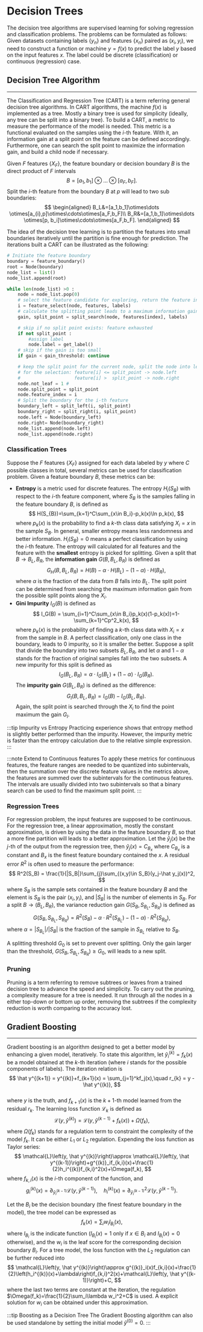 # Decision Trees

The decision tree algorithms are supervised learning for solving regression and classification problems. The problems can be formulated as follows:
Given datasets containing labels $\lbrace y_n\rbrace$ and features $\lbrace x_n\rbrace$ paired as $(x_i,y_i)$, we need to construct a function or machine $y=f(x)$ to predict the label $y$ based on the input features $x$. The label could be discrete (classification) or continuous (regression) case.

## Decision Tree Algorithm
---

The Classification and Regression Tree (CART) is a term referring general decision tree algorithms. In CART algorithms, the machine $f(x)$ is implemented as a tree. Mostly a binary tree is used for simplicity (ideally, any tree can be split into a binary tree). To build a CART, a metric to measure the performance of the model is needed. This metric is a functional evaluated on the samples using the $i$-th feature. With it, an information gain at a split point on the feature can be defined accordingly. Furthermore, one can search the split point to maximize the information gain, and build a child node if necessary. 

Given $F$ features $\lbrace X_F\rbrace$, the feature boundary or decision boundary $B$ is the direct product of $F$ intervals 
$$
B=[a_1,b_1]\otimes\dots \otimes[a_F,b_F].
$$
Split the $i$-th feature from the boundary $B$ at $p$ will lead to two sub boundaries:
$$
\begin{aligned}
B_L&=[a_1,b_1]\otimes\dots \otimes[a_{i},p]\otimes\cdots\otimes[a_F,b_F]\\
B_R&=[a_1,b_1]\otimes\dots \otimes[p, b_i]\otimes\cdots\otimes[a_F,b_F].
\end{aligned}
$$

The idea of the decision tree learning is to partition the features into small boundaries iteratively until the partition is fine enough for prediction. The iterations built a CART can be illustrated as the following:
```python
# Initiate the feature boundary
boundary = feature_boundary()
root = Node(boundary)
node_list = list()
node_list.append(root)

while len(node_list) >0 :
	node = node_list.pop(0)
	# select the feature candidate for exploring, return the feature index i 
	i = feature_select(node, features, labels)
	# calculate the splitting point leads to a maximum information gain by using the i-th feature
	gain, split_point = split_search(node, features[index], labels)

	# skip if no split point exists: feature exhausted
	if not split_point : 
		#assign label
		node.label = get_label()
	# skip if the gain is too small
	if gain < gain_threshold: continue

	# keep the split point for the current node, split the node into left/right child nodes,
	# for the selection: feature[i] <= split_point -> node.left
	#                    feature[i] >  split_point -> node.right
	node.not_leaf = 1 # 
	node.split_point = split_point
	node.feature_index = i
	# Split the boundary for the i-th feature
	boundary_left = split_left(i, split_point)
	boundary_right = split_right(i, split_point)
	node.left = Node(boundary_left)
	node.right= Node(boundary_right)
	node_list.append(node.left)
	node_list.append(node.right)
``` 

### Classification Trees

Suppose the $F$ features $\lbrace X_F\rbrace$ assigned for each data labeled by $y$ where $C$ possible classes in total, several metrics can be used for classification problem. Given a feature boundary $B$, these metrics can be:

* **Entropy** is a metric used for discrete features. The entropy $H_i(S_{B})$ with respect to the $i$-th feature component, where $S_{B}$ is the samples falling in the feature boundary $B$, is defined as
$$
H(S_{B})=\sum_{k=1}^C\sum_{x\in B_i}-p_k(x)\ln p_k(x),
$$
where $p_k(x)$ is the probability to find a $k$-th class data satisfying $X_i=x$ in the sample $S_{B}$. In general, smaller entropy means less randomness and better information. $H_i(S_{B})=0$ means a perfect classification by using the $i$-th feature. The entropy will calculated for all features and the feature with the **smallest** entropy is picked for splitting. Given a split that $B\to B_L, B_R$, the **information gain** $G(B, B_L, B_R)$ is defined as
$$
G_H(B, B_{L}, B_{R}) = H(B)-\alpha\cdot H(B_L)-(1-\alpha)\cdot H(B_R),
$$
where $\alpha$ is the fraction of the data from $B$ falls into $B_L$. The split point can be determined from searching the maximum information gain from the possible split points along the $X_i$. 
* **Gini Impurity** $I_G(B)$ is defined as
$$
I_G(B) = \sum_{i=1}^C\sum_{x\in B_i}p_k(x)(1-p_k(x))=1-\sum_{k=1}^Cp^2_k(x),
$$ 
where $p_k(x)$ is the probability of finding a $k$-th class data with $X_i=x$ from the sample in $B$. A perfect classification, only one class in the boundary, leads to 0 impurity, so it is smaller the better. Suppose a split that divide the boundary into two subsets $B_L, B_R$, and let $\alpha$ and $1-\alpha$ stands for the fraction of original samples fall into the two subsets. A new impurity for this split is defined as
$$
I_G(B_L,B_R)= \alpha\cdot I_G(B_L)+(1-\alpha)\cdot I_G(B_R).
$$
The **impurity gain** $G(B_L,B_R)$ is defined as the difference:
$$
G_I(B,B_L,B_R)=I_G(B)-I_G(B_L,B_R).
$$
Again, the split point is searched through the $X_i$ to find the point maximum the gain $G_I$. 

:::tip Impurity vs Entropy
Practicing experience shows that entropy method is slightly better performed than the impurity. However, the impurity metric is faster than the entropy calculation due to the relative simple expression. 
:::

:::note Extend to Continuous features
To apply these metrics for continuous features, the feature ranges are needed to be quantized into subintervals, then the summation over the discrete feature values in the metrics above, the features are summed over the subintervals for the continuous features. The intervals are usually divided into two subintervals so that a binary search can be used to find the maximum split point.
:::

### Regression Trees

For regression problem, the input features are supposed to be continuous. For the regression tree, a linear approximation, mostly the constant approximation, is driven by using the data in the feature boundary $B$, so that a more fine partition will leads to a better approximation. Let the $\hat y_j(x)$ be the $j$-th of the output from the regression tree, then $\hat y_j(x)=C_{B_x}$ where $C_{B_x}$ is a constant and $B_x$ is the finest feature boundary contained the $x$. A residual error $R^2$ is often used to measure the performance:
$$
R^2(S_B) = \frac{1}{|S_B|}\sum_{j}\sum_{(x,y)\in S_B}(y_j-\hat y_j(x))^2,
$$
where $S_B$ is the sample sets contained in the feature boundary $B$ and the element is $S_B$ is the pair $(x_i,y_i)$, and $|S_B|$ is the number of elements in $S_B$. For a split $B\to (B_L,B_R)$, the variance reduction gain $G(S_B, S_{B_L}, S_{B_R})$ is defined as 
$$
G(S_B, S_{B_L}, S_{B_R}) = R^2(S_B)-\alpha\cdot R^2(S_{B_L})-(1-\alpha)\cdot R^2(S_{B_R}),
$$
where $\alpha = |S_{B_L}|/|S_B|$ is the fraction of the sample in $S_{B_L}$ relative to $S_B$.

A splitting threshold $G_0$ is set to prevent over splitting. Only the gain larger than the threshold, $G(S_B, S_{B_L},S_{B_R})\ge G_0$, will leads to a new split.

### Pruning

Pruning is a term referring to remove subtrees or leaves from a trained decision tree to advance the speed and simplicity. To carry out the pruning, a complexity measure for a tree is needed. It run through all the nodes in a either top-down or bottom up order, removing the subtrees if the complexity reduction is worth comparing to the accuracy lost. 

## Gradient Boosting
---

Gradient boosting is an algorithm designed to get a better model by enhancing a given model, iteratively. To state this algorithm, let $\hat y^{(k)}_i=f_k(x)$ be a model obtained at the $k$-th iteration (where $i$ stands for the possible components of labels). The iteration relation is
$$
\hat y^{(k+1)} = y^{(k)}+f_{k+1}(x) = \sum_{j=1}^kf_j(x),\quad r_{k} = y - \hat y^{(k)},
$$  
where $y$ is the truth, and $f_{k+1}(x)$ is the $k+1$-th model learned from the residual $r_k$. The learning loss function $\mathcal{L}_k$ is defined as
$$
\mathcal{L}\left(y, \hat y^{(k)}\right) = \mathcal{L}\left(y, \hat y^{(k-1)}+f_k(x)\right)+\Omega(f_k),
$$ 
where $\Omega(f_k)$ stands for a regulation term to constraint the complexity of the model $f_k$. It can be either $L_1$ or $L_2$ regulation. Expending the loss function as Taylor series:
$$
\mathcal{L}\left(y, \hat y^{(k)}\right)\approx \mathcal{L}\left(y, \hat y^{(k-1)}\right)+g^{(k)}_if_{k,i}(x)+\frac{1}{2}h_i^{(k)}f_{k,i}^2(x)+\Omega(f_k),
$$
where $f_{k,i}(x)$ is the $i$-th component of the function, and
$$
g_i^{(k)}(x)=\partial_{\hat y^{(k-1)}_i}\mathcal{L}\left(y, \hat y^{(k-1)}\right),\quad h_i^{(k)}(x)=\partial^2_{\hat y^{(k-1)}_i}\mathcal{L}\left(y, \hat y^{(k-1)}\right).
$$

Let the $B_i$ be the decision boundary (the finest feature boundary in the model), the tree model can be expressed as
$$
f_k(x) = \sum_iw_{i}I_{B_i}(x), 
$$
where $I_{B_i}$ is the indicate function ($I_{B_i}(x)=1$ only if $x\in B_i$ and $I_{B_i}(x)=0$ otherwise), and the $w_i$ is the leaf score for the corresponding decision boundary $B_i$. For a tree model, the loss function with the $L_2$ regulation can be further reduced into
$$
\mathcal{L}\left(y, \hat y^{(k)}\right)\approx g^{(k)}_i(x)f_{k,i}(x)+\frac{1}{2}\left(h_i^{(k)}(x)+\lambda\right)f_{k,i}^2(x)+\mathcal{L}\left(y, \hat y^{(k-1)}\right)+C,
$$
where the last two terms are constant at the iteration, the regulation $\Omega(f_k)=\frac{1}{2}\sum_i\lambda w_i^2+C$ is used. A explicit solution for $w_i$ can be obtained under this approximation.

:::tip Boosting as a Decision Tree
The Gradient Boosting algorithm can also be used standalone by setting the initial model $\hat y^{(0)}=0$.
:::

